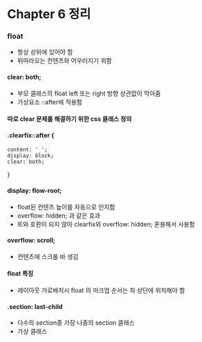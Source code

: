 # Chapter 6 정리

### float
* 항상 상위에 있어야 함
* 뒤따라오는 컨텐츠와 어우러지기 위함

#### clear: both;
* 부모 클래스의 float left 또는 right 방향 상관없이 막아줌
* 가상요소 ::after에 적용함

#### 따로 clear 문제를 해결하기 위한 css 클래스 정의
#### .clearfix::after {
    content: ' ';
    display: block;
    clear: both;
}

#### display: flow-root;
* float된 컨텐츠 높이를 자동으로 인지함
* overflow: hidden; 과 같은 효과
* IE와 호환이 되지 않아 clearfix와 overflow: hidden; 혼용해서 사용함

#### overflow: scroll;
* 컨텐츠에 스크롤 바 생김

#### float 특징
* 레이아웃 가로배치시 float 의 마크업 순서는 최 상단에 위치해야 함

#### .section: last-child
* 다수의 section중 가장 나중의 section 클래스
* 가상 클래스
